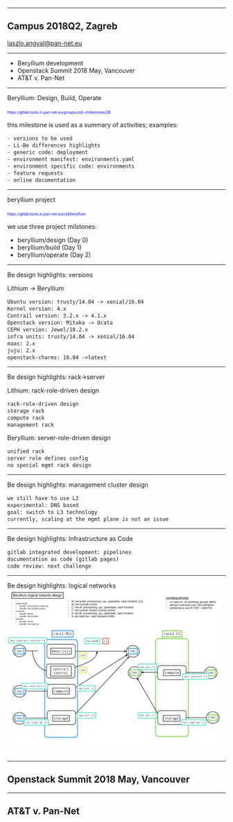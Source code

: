 
---
## Campus 2018Q2, Zagreb
laszlo.angyal@pan-net.eu

---
- Beryllium development
- Openstack Summit 2018 May, Vancouver
- AT&T v. Pan-Net

---
Beryllium: Design, Build, Operate

<span style="font-size:0.6em; color:blue">
https://gitlab.tools.in.pan-net.eu/groups/cid/-/milestones/28
</span>

this milestone is used as a summary of activities; examples:
```
- versions to be used
- Li-Be differences highlights
- generic code: deployment
- environment manifest: environments.yaml
- environment specific code: environments
- feature requests
- online documentation
```

---
beryllium project

<span style="font-size:0.6em; color:blue">
https://gitlab.tools.in.pan-net.eu/cid/beryllium
</span>

we use three project milstones:
- beryllium/design (Day 0)
- beryllium/build (Day 1)
- beryllium/operate (Day 2)

---
Be design highlights: versions

Lithium -> Beryllium
```
Ubuntu version: trusty/14.04 -> xenial/16.04
Kernel version: 4.x
Contrail version: 3.2.x -> 4.1.x
Openstack version: Mitaka -> Ocata
CEPH version: Jewel/10.2.x 
infra units: trusty/14.04 -> xenial/16.04
maas: 2.x
juju: 2.x
openstack-charms: 16.04 ->latest
```

---
Be design highlights: rack->server

Lithium: rack-role-driven design
```
rack-role-driven design
storage rack
compute rack
management rack
```

Beryllium: server-role-driven design
```
unified rack
server role defines config
no special mgmt rack design
```

---
Be design highlights: management cluster design

```
we still have to use L2
experimental: DNS based
goal: switch to L3 technology
currently, scaling at the mgmt plane is not an issue
```

---
Be design highlights: Infrastructure as Code

```
gitlab integrated development: pipelines
documentation as code (gitlab pages)
code review: next challenge
```

---
Be design highlights: logical networks
![ic-network-design.001.png](ic-network-design.001.png)

---
## Openstack Summit 2018 May, Vancouver


---
## AT&T v. Pan-Net


